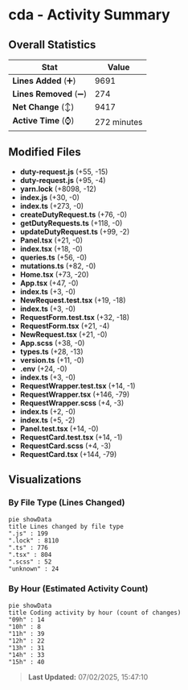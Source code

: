 # cda - Activity Summary 

## Overall Statistics

| Stat                   | Value                                                             |
| ---------------------- | ----------------------------------------------------------------- |
| **Lines Added** (➕)   | 9691                                          |
| **Lines Removed** (➖) | 274                                        |
| **Net Change** (↕)    | 9417                |
| **Active Time** (⌚)   | 272 minutes |


## Modified Files
- **duty-request.js** (+55, -15)
- **duty-request.js** (+95, -4)
- **yarn.lock** (+8098, -12)
- **index.js** (+30, -0)
- **index.ts** (+273, -0)
- **createDutyRequest.ts** (+76, -0)
- **getDutyRequests.ts** (+118, -0)
- **updateDutyRequest.ts** (+99, -2)
- **Panel.tsx** (+21, -0)
- **index.tsx** (+18, -0)
- **queries.ts** (+56, -0)
- **mutations.ts** (+82, -0)
- **Home.tsx** (+73, -20)
- **App.tsx** (+47, -0)
- **index.ts** (+3, -0)
- **NewRequest.test.tsx** (+19, -18)
- **index.ts** (+3, -0)
- **RequestForm.test.tsx** (+32, -18)
- **RequestForm.tsx** (+21, -4)
- **NewRequest.tsx** (+21, -0)
- **App.scss** (+38, -0)
- **types.ts** (+28, -13)
- **version.ts** (+11, -0)
- **.env** (+24, -0)
- **index.ts** (+3, -0)
- **RequestWrapper.test.tsx** (+14, -1)
- **RequestWrapper.tsx** (+146, -79)
- **RequestWrapper.scss** (+4, -3)
- **index.ts** (+2, -0)
- **index.ts** (+5, -2)
- **Panel.test.tsx** (+14, -0)
- **RequestCard.test.tsx** (+14, -1)
- **RequestCard.scss** (+4, -3)
- **RequestCard.tsx** (+144, -79)

## Visualizations

### By File Type (Lines Changed)

```mermaid
pie showData
title Lines changed by file type
".js" : 199
".lock" : 8110
".ts" : 776
".tsx" : 804
".scss" : 52
"unknown" : 24
```

### By Hour (Estimated Activity Count)

```mermaid
pie showData
title Coding activity by hour (count of changes)
"09h" : 14
"10h" : 8
"11h" : 39
"12h" : 22
"13h" : 31
"14h" : 33
"15h" : 40
```


> **Last Updated:** 07/02/2025, 15:47:10